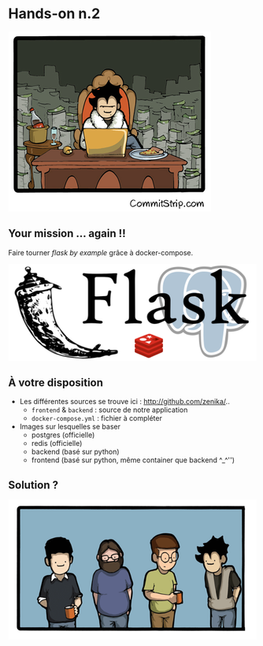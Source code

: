 # Hands-on n.2

![](ressources/hands-on-2.png)



## Your mission … again !!
Faire tourner *flask by example* grâce à docker-compose.

![](ressources/flask-redis-postgres.png)



## À votre disposition

- Les différentes sources se trouve ici : http://github.com/zenika/..
    - ``frontend`` & ``backend`` : source de notre application
    - ``docker-compose.yml`` : fichier à compléter
- Images sur lesquelles se baser
    - postgres (officielle)
    - redis (officielle)
    - backend (basé sur python)
    - frontend (basé sur python, même container que backend ^_^'')




## Solution ?

![](ressources/wondering.gif)

